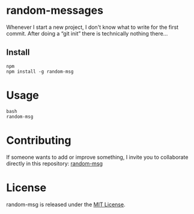 # random-messages

Whenever I start a new project, I don't know what to write for the first commit. After doing a “git init” there is technically nothing there...

## Install

```
npm
npm install -g random-msg
```

# Usage

```
bash
random-msg
```

# Contributing
If someone wants to add or improve something, I invite you to collaborate directly in this repository: [random-msg](https://github.com/platzi/npm-random-msg)

# License
random-msg is released under the [MIT License](https://opensource.org/licenses/MIT).